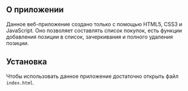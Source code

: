 ## О приложении

Данное веб-приложение создано только с помощью HTML5, CSS3 и JavaScript. Оно позволяет составлять список покупок, есть функции добавления позиции в список, зачеркивания и полного удаления позиции.

## Установка

Чтобы использовать данное приложение достаточно открыть файл `index.html`.